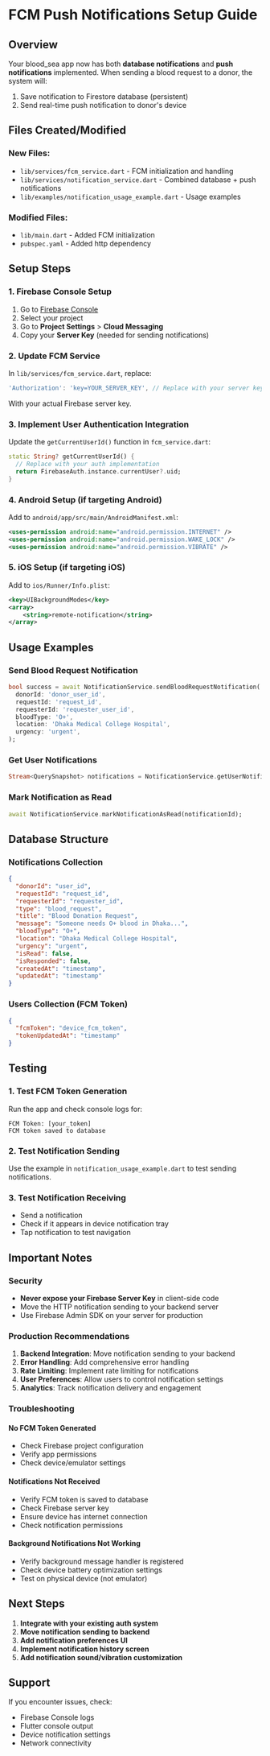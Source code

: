 # FCM Push Notifications Setup Guide

## Overview
Your blood_sea app now has both **database notifications** and **push notifications** implemented. When sending a blood request to a donor, the system will:

1. Save notification to Firestore database (persistent)
2. Send real-time push notification to donor's device

## Files Created/Modified

### New Files:
- `lib/services/fcm_service.dart` - FCM initialization and handling
- `lib/services/notification_service.dart` - Combined database + push notifications
- `lib/examples/notification_usage_example.dart` - Usage examples

### Modified Files:
- `lib/main.dart` - Added FCM initialization
- `pubspec.yaml` - Added http dependency

## Setup Steps

### 1. Firebase Console Setup
1. Go to [Firebase Console](https://console.firebase.google.com)
2. Select your project
3. Go to **Project Settings** > **Cloud Messaging**
4. Copy your **Server Key** (needed for sending notifications)

### 2. Update FCM Service
In `lib/services/fcm_service.dart`, replace:
```dart
'Authorization': 'key=YOUR_SERVER_KEY', // Replace with your server key
```
With your actual Firebase server key.

### 3. Implement User Authentication Integration
Update the `getCurrentUserId()` function in `fcm_service.dart`:
```dart
static String? getCurrentUserId() {
  // Replace with your auth implementation
  return FirebaseAuth.instance.currentUser?.uid;
}
```

### 4. Android Setup (if targeting Android)
Add to `android/app/src/main/AndroidManifest.xml`:
```xml
<uses-permission android:name="android.permission.INTERNET" />
<uses-permission android:name="android.permission.WAKE_LOCK" />
<uses-permission android:name="android.permission.VIBRATE" />
```

### 5. iOS Setup (if targeting iOS)
Add to `ios/Runner/Info.plist`:
```xml
<key>UIBackgroundModes</key>
<array>
    <string>remote-notification</string>
</array>
```

## Usage Examples

### Send Blood Request Notification
```dart
bool success = await NotificationService.sendBloodRequestNotification(
  donorId: 'donor_user_id',
  requestId: 'request_id',
  requesterId: 'requester_user_id',
  bloodType: 'O+',
  location: 'Dhaka Medical College Hospital',
  urgency: 'urgent',
);
```

### Get User Notifications
```dart
Stream<QuerySnapshot> notifications = NotificationService.getUserNotifications(userId);
```

### Mark Notification as Read
```dart
await NotificationService.markNotificationAsRead(notificationId);
```

## Database Structure

### Notifications Collection
```json
{
  "donorId": "user_id",
  "requestId": "request_id",
  "requesterId": "requester_id",
  "type": "blood_request",
  "title": "Blood Donation Request",
  "message": "Someone needs O+ blood in Dhaka...",
  "bloodType": "O+",
  "location": "Dhaka Medical College Hospital",
  "urgency": "urgent",
  "isRead": false,
  "isResponded": false,
  "createdAt": "timestamp",
  "updatedAt": "timestamp"
}
```

### Users Collection (FCM Token)
```json
{
  "fcmToken": "device_fcm_token",
  "tokenUpdatedAt": "timestamp"
}
```

## Testing

### 1. Test FCM Token Generation
Run the app and check console logs for:
```
FCM Token: [your_token]
FCM token saved to database
```

### 2. Test Notification Sending
Use the example in `notification_usage_example.dart` to test sending notifications.

### 3. Test Notification Receiving
- Send a notification
- Check if it appears in device notification tray
- Tap notification to test navigation

## Important Notes

### Security
- **Never expose your Firebase Server Key** in client-side code
- Move the HTTP notification sending to your backend server
- Use Firebase Admin SDK on your server for production

### Production Recommendations
1. **Backend Integration**: Move notification sending to your backend
2. **Error Handling**: Add comprehensive error handling
3. **Rate Limiting**: Implement rate limiting for notifications
4. **User Preferences**: Allow users to control notification settings
5. **Analytics**: Track notification delivery and engagement

### Troubleshooting

#### No FCM Token Generated
- Check Firebase project configuration
- Verify app permissions
- Check device/emulator settings

#### Notifications Not Received
- Verify FCM token is saved to database
- Check Firebase server key
- Ensure device has internet connection
- Check notification permissions

#### Background Notifications Not Working
- Verify background message handler is registered
- Check device battery optimization settings
- Test on physical device (not emulator)

## Next Steps

1. **Integrate with your existing auth system**
2. **Move notification sending to backend**
3. **Add notification preferences UI**
4. **Implement notification history screen**
5. **Add notification sound/vibration customization**

## Support
If you encounter issues, check:
- Firebase Console logs
- Flutter console output
- Device notification settings
- Network connectivity
